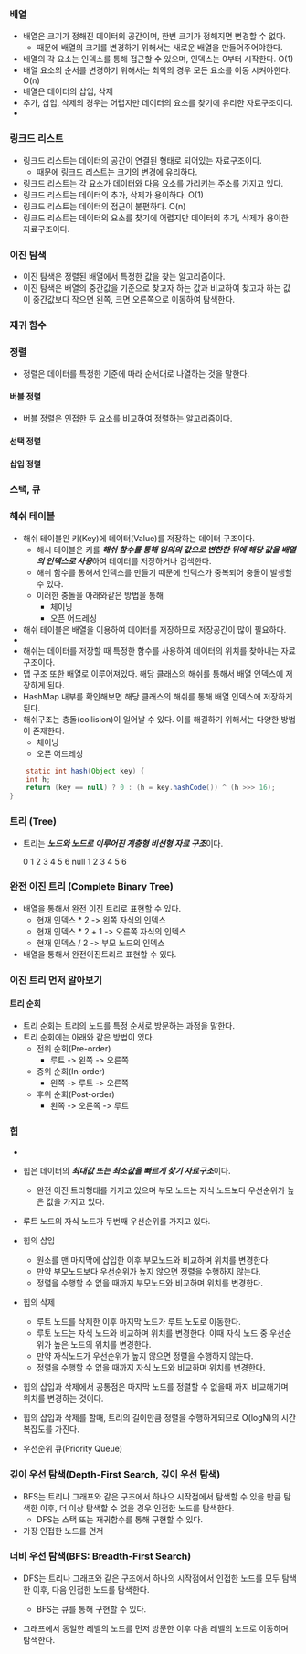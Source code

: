### 배열

- 배열은 크기가 정해진 데이터의 공간이며, 한번 크기가 정해지면 변경할 수 없다.
    - 때문에 배열의 크기를 변경하기 위해서는 새로운 배열을 만들어주어야한다.
- 배열의 각 요소는 인덱스를 통해 접근할 수 있으며, 인덱스는 0부터 시작한다. O(1)
- 배열 요소의 순서를 변경하기 위해서는 최악의 경우 모든 요소를 이동 시켜야한다. O(n)
- 배열은 데이터의 삽입, 삭제
- 추가, 삽입, 삭제의 경우는 어렵지만 데이터의 요소를 찾기에 유리한 자료구조이다.
-

### 링크드 리스트

- 링크드 리스트는 데이터의 공간이 연결된 형태로 되어있는 자료구조이다.
    - 때문에 링크드 리스트는 크기의 변경에 유리하다.
- 링크드 리스트는 각 요소가 데이터와 다음 요소를 가리키는 주소를 가지고 있다.
- 링크드 리스트는 데이터의 추가, 삭제가 용이하다. O(1)
- 링크드 리스트는 데이터의 접근이 불편하다. O(n)
- 링크드 리스트는 데이터의 요소를 찾기에 어렵지만 데이터의 추가, 삭제가 용이한 자료구조이다.

### 이진 탐색

- 이진 탐색은 정렬된 배열에서 특정한 값을 찾는 알고리즘이다.
- 이진 탐색은 배열의 중간값을 기준으로 찾고자 하는 값과 비교하여 찾고자 하는 값이 중간값보다 작으면 왼쪽, 크면 오른쪽으로 이동하여 탐색한다.

### 재귀 함수

### 정렬

- 정렬은 데이터를 특정한 기준에 따라 순서대로 나열하는 것을 말한다.

#### 버블 정렬

- 버블 정렬은 인접한 두 요소를 비교하여 정렬하는 알고리즘이다.

#### 선택 정렬

#### 삽입 정렬

### 스택, 큐

### 해쉬 테이블

- 해쉬 테이블읜 키(Key)에 데이터(Value)를 저장하는 데이터 구조이다.
    - 해시 테이블은 키를 ***해쉬 함수를 통해 임의의 값으로 변한한 뒤에 해당 값을 배열의 인덱스로 사용***하여 데이터를 저장하거나 검색한다.
    - 해쉬 함수를 통해서 인덱스를 만들기 때문에 인덱스가 중복되어 충돌이 발생할 수 있다.
    - 이러한 충돌을 아래와같은 방법을 통해
        - 체이닝
        - 오픈 어드레싱
- 해쉬 테이블은 배열을 이용하여 데이터를 저장하므로 저장공간이 많이 필요하다.
-
- 해쉬는 데이터를 저장할 때 특정한 함수를 사용하여 데이터의 위치를 찾아내는 자료구조이다.
- 맵 구조 또한 배열로 이루어져있다. 해당 클래스의 해쉬를 통해서 배열 인덱스에 저장하게 된다.
- HashMap 내부를 확인해보면 해당 클래스의 해쉬를 통해 배열 인덱스에 저장하게 된다.
- 해쉬구조는 충돌(collision)이 일어날 수 있다. 이를 해결하기 위해서는 다양한 방법이 존재한다.
    - 체이닝
    - 오픈 어드레싱

```java
    static int hash(Object key) {
    int h;
    return (key == null) ? 0 : (h = key.hashCode()) ^ (h >>> 16);
}

```

### 트리 (Tree)
- 트리는 ***노드와 노드로 이루어진 계층형 비선형 자료 구조***이다.

  0 1 2 3 4 5 6
  null 1 2 3 4 5 6

### 완전 이진 트리 (Complete Binary Tree)

- 배열을 통해서 완전 이진 트리로 표현할 수 있다.
  - 현재 인덱스 * 2 -> 왼쪽 자식의 인덱스
  - 현재 인덱스 * 2 + 1 -> 오른쪽 자식의 인덱스
  - 현재 인덱스 / 2 -> 부모 노드의 인덱스
- 배열을 통해서 완전이진트리르 표현할 수 있다.

### 이진 트리 먼저 알아보기

#### 트리 순회

- 트리 순회는 트리의 노드를 특정 순서로 방문하는 과정을 말한다.
- 트리 순회에는 아래와 같은 방법이 있다.
    - 전위 순회(Pre-order)
        - 루트 -> 왼쪽 -> 오른쪽
    - 중위 순회(In-order)
        - 왼쪽 -> 루트 -> 오른쪽
    - 후위 순회(Post-order)
        - 왼쪽 -> 오른쪽 -> 루트

### 힙

- 
- 힙은 데이터의 ***최대값 또는 최소값을 빠르게 찾기 자료구조***이다.
    - 완전 이진 트리형태를 가지고 있으며 부모 노드는 자식 노드보다 우선순위가 높은 값을 가지고 있다.
- 루트 노드의 자식 노드가 두번째 우선순위를 가지고 있다.
- 힙의 삽입
    - 원소를 맨 마지막에 삽입한 이후 부모노드와 비교하며 위치를 변경한다.
    - 만약 부모노드보다 우선순위가 높지 않으면 정렬을 수행하지 않는다.
    - 정렬을 수행할 수 없을 때까지 부모노드와 비교하며 위치를 변경한다.
- 힙의 삭제
    - 루트 노드를 삭제한 이후 마지막 노드가 루트 노도로 이동한다.
    - 루토 노드는 자식 노드와 비교하며 위치를 변경한다. 이때 자식 노드 중 우선순위가 높은 노드의 위치를 변경한다.
    - 만약 자식노드가 우선순위가 높지 않으면 정렬을 수행하지 않는다.
    - 정렬을 수행할 수 없을 때까지 자식 노드와 비교하며 위치를 변경한다.
- 힙의 삽입과 삭제에서 공통점은 마지막 노드를 정렬할 수 없을때 까지 비교해가며 위치를 변경하는 것이다.
- 힙의 삽입과 삭제를 할때, 트리의 길이만큼 정렬을 수행하게되므로 O(logN)의 시간복잡도를 가진다.

- 우선순위 큐(Priority Queue)

### 깊이 우선 탐색(Depth-First Search, 깊이 우선 탐색)

- BFS는 트리나 그래프와 같은 구조에서 하나으 시작점에서 탐색할 수 있을 만큼 탐색한 이후, 더 이상 탐색할 수 없을 경우 인접한 노드를 탐색한다.
    - DFS는 스택 또는 재귀함수를 통해 구현할 수 있다.
- 가장 인접한 노드를 먼저

### 너비 우선 탐색(BFS: Breadth-First Search)

- DFS는 트리나 그래프와 같은 구조에서 하나의 시작점에서 인접한 노드를 모두 탐색한 이후, 다음 인접한 노드를 탐색한다.
    - BFS는 큐를 통해 구현할 수 있다.

- 그래프에서 동일한 레벨의 노드를 먼저 방문한 이후 다음 레벨의 노드로 이동하며 탐색한다.
